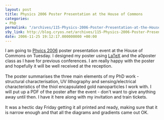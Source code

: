 ```yaml
---
layout: post
title: Physics 2006 Poster Presentation at the House of Commons
categories:
- PhD
permalink: "/archives/115-Physics-2006-Poster-Presentation-at-the-House-of-Commons.html"
s9y_link: http://blog.cryos.net/archives/115-Physics-2006-Poster-Presentation-at-the-House-of-Commons.html
date: 2006-11-25 19:12:17.000000000 +00:00
---
```

I am going to <a href="http://www.setforeurope.org/Physics2006/phys06index.htm">Phyics 2006</a> poster presentation event at the House of Commons on Tuesday. I designed my poster using <a href="http://www.latex-project.org/">LaTeX</a> and the a0poster class as I have for previous conferences. I am really happy with the poster and hopefully it will be well received at the reception.<br />
<br />
The poster summarises the three main elements of my PhD work - structural characterisation, UV lithography and sensing/electrical characteristics of the thiol encapsulated gold nanoparticles I work with. I will put up a PDF of the poster after the event - don't want to give anything away until then. I have it here along with my invitation and train tickets.<br />
<br />
It was a hectic day Friday getting it all printed and ready, making sure that it is narrow enough and that all the diagrams and gradients came out OK.
